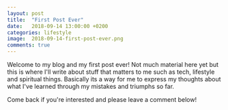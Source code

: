 ```yaml
---
layout: post
title:  "First Post Ever"
date:   2018-09-14 13:00:00 +0200
categories: lifestyle
image:  2018-09-14-first-post-ever.png
comments: true
---
```

Welcome to my blog and my first post ever! Not much material here yet but this is where I'll write about stuff that matters to me such as tech, lifestyle and spiritual things. Basically its a way for me to express my thoughts about what I've learned through my mistakes and triumphs so far.

Come back if you're interested and please leave a comment below!